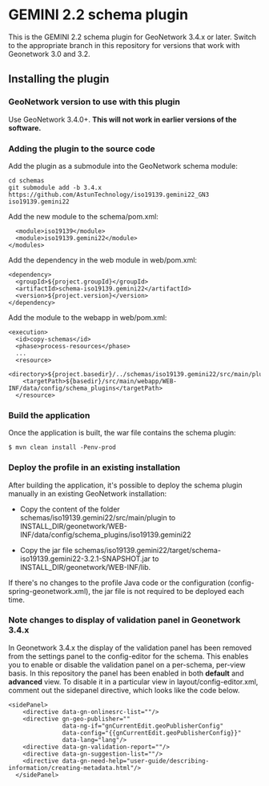 # GEMINI 2.2 schema plugin

This is the GEMINI 2.2 schema plugin for GeoNetwork 3.4.x or later. Switch to the appropriate branch in this repository for versions that work with Geonetwork 3.0 and 3.2.

## Installing the plugin

### GeoNetwork version to use with this plugin

Use GeoNetwork 3.4.0+.
**This will not work in earlier versions of the software.**

### Adding the plugin to the source code

Add the plugin as a submodule into the GeoNetwork schema module:

```
cd schemas
git submodule add -b 3.4.x https://github.com/AstunTechnology/iso19139.gemini22_GN3 iso19139.gemini22
```

Add the new module to the schema/pom.xml:

```
  <module>iso19139</module>
  <module>iso19139.gemini22</module>
</modules>
```

Add the dependency in the web module in web/pom.xml:

```
<dependency>
  <groupId>${project.groupId}</groupId>
  <artifactId>schema-iso19139.gemini22</artifactId>
  <version>${project.version}</version>
</dependency>
```

Add the module to the webapp in web/pom.xml:

```
<execution>
  <id>copy-schemas</id>
  <phase>process-resources</phase>
  ...
  <resource>
    <directory>${project.basedir}/../schemas/iso19139.gemini22/src/main/plugin</directory>
    <targetPath>${basedir}/src/main/webapp/WEB-INF/data/config/schema_plugins</targetPath>
  </resource>
```

### Build the application 

Once the application is built, the war file contains the schema plugin:

```
$ mvn clean install -Penv-prod
```

### Deploy the profile in an existing installation

After building the application, it's possible to deploy the schema plugin manually in an existing GeoNetwork installation:

- Copy the content of the folder schemas/iso19139.gemini22/src/main/plugin to INSTALL_DIR/geonetwork/WEB-INF/data/config/schema_plugins/iso19139.gemini22 

- Copy the jar file schemas/iso19139.gemini22/target/schema-iso19139.gemini22-3.2.1-SNAPSHOT.jar to INSTALL_DIR/geonetwork/WEB-INF/lib.

If there's no changes to the profile Java code or the configuration (config-spring-geonetwork.xml), the jar file is not required to be deployed each time.

### Note changes to display of validation panel in Geonetwork 3.4.x

In Geonetwork 3.4.x the display of the validation panel has been removed from the settings panel to the config-editor for the schema. This enables you to enable or disable the validation panel on a per-schema, per-view basis. In this repository the panel has been enabled in both **default** and **advanced** view. To disable it in a particular view in layout/config-editor.xml, comment out the sidepanel directive, which looks like the code below.

    <sidePanel>
        <directive data-gn-onlinesrc-list=""/>
        <directive gn-geo-publisher=""
                   data-ng-if="gnCurrentEdit.geoPublisherConfig"
                   data-config="{{gnCurrentEdit.geoPublisherConfig}}"
                   data-lang="lang"/>
        <directive data-gn-validation-report=""/>
        <directive data-gn-suggestion-list=""/>
        <directive data-gn-need-help="user-guide/describing-information/creating-metadata.html"/>
      </sidePanel>

